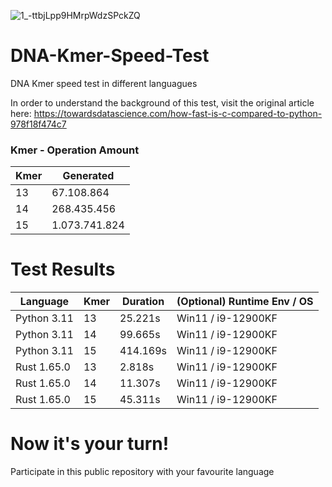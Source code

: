 ![1_-ttbjLpp9HMrpWdzSPckZQ](https://user-images.githubusercontent.com/28011628/204269417-e3068e15-e3f7-4cb1-9528-6df97f61ae25.png)



# DNA-Kmer-Speed-Test
DNA Kmer speed test in different languagues

In order to understand the background of this test, visit the original article here: https://towardsdatascience.com/how-fast-is-c-compared-to-python-978f18f474c7


### Kmer - Operation Amount

| Kmer | Generated |
|------|-----------|
| 13 | 67.108.864 |
| 14 | 268.435.456 |
| 15 | 1.073.741.824 |


# Test Results

| Language | Kmer | Duration | (Optional) Runtime Env / OS |
|----------|------|----------|-----------------------------|
| Python 3.11 | 13 | 25.221s | Win11 / i9-12900KF |
| Python 3.11 | 14 | 99.665s | Win11 / i9-12900KF |
| Python 3.11 | 15 | 414.169s | Win11 / i9-12900KF |
| Rust 1.65.0 | 13 | 2.818s | Win11 / i9-12900KF |
| Rust 1.65.0 | 14 | 11.307s | Win11 / i9-12900KF |
| Rust 1.65.0 | 15 | 45.311s | Win11 / i9-12900KF |


# Now it's your turn!

Participate in this public repository with your favourite language
